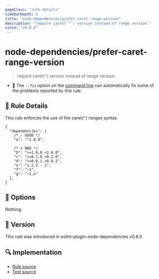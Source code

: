 ```yaml
---
pageClass: "rule-details"
sidebarDepth: 0
title: "node-dependencies/prefer-caret-range-version"
description: "require caret(`^`) version instead of range version."
since: "v0.8.0"
---
```

# node-dependencies/prefer-caret-range-version

> require caret(`^`) version instead of range version.

- :wrench: The `--fix` option on the [command line](https://eslint.org/docs/user-guide/command-line-interface#fixing-problems) can automatically fix some of the problems reported by this rule.

## :book: Rule Details

This rule enforces the use of the caret(`^`) ranges syntax.

<eslint-code-block fix file-name="package.json" :rules="{'node-dependencies/prefer-caret-range-version': 'error'}">

```json5
{
  "dependencies": {
    /* ✓ GOOD */
    "a": "^1.0.0",

    /* ✗ BAD */
    "b": ">=1.0.0 <2.0.0",
    "c": ">=0.1.0 <0.2.0",
    "d": ">=0.0.1 <0.0.2",
    "e": "1.2.3 - 1",
    "f": "~1",
    "g": "~1.x"
  },
}
```

</eslint-code-block>

## :wrench: Options

Nothing.

## :rocket: Version

This rule was introduced in eslint-plugin-node-dependencies v0.8.0

## :mag: Implementation

- [Rule source](https://github.com/ota-meshi/eslint-plugin-node-dependencies/blob/main/lib/rules/prefer-caret-range-version.ts)
- [Test source](https://github.com/ota-meshi/eslint-plugin-node-dependencies/blob/main/tests/lib/rules/prefer-caret-range-version.ts)
